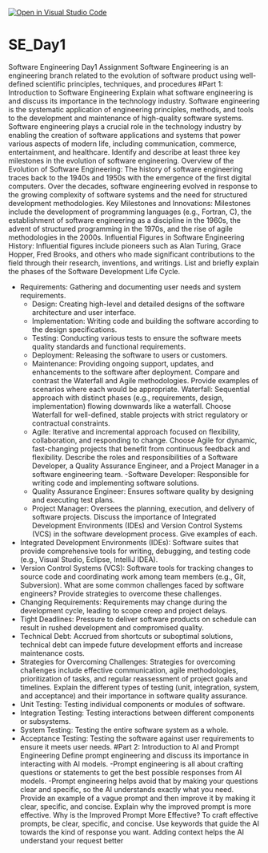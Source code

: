 [![Open in Visual Studio Code](https://classroom.github.com/assets/open-in-vscode-2e0aaae1b6195c2367325f4f02e2d04e9abb55f0b24a779b69b11b9e10269abc.svg)](https://classroom.github.com/online_ide?assignment_repo_id=18345765&assignment_repo_type=AssignmentRepo)
# SE_Day1
Software Engineering Day1 Assignment
Software Engineering is an engineering branch related to the evolution of software product using well-defined scientific principles, techniques, and procedures
#Part 1: Introduction to Software Engineering
Explain what software engineering is and discuss its importance in the technology industry.
 Software engineering is the systematic application of engineering principles, methods, and tools to the development and maintenance of high-quality software systems. 
 Software engineering plays a crucial role in the technology industry by enabling the creation of software applications and systems that power various aspects of modern life, including communication, commerce, entertainment, and healthcare.
Identify and describe at least three key milestones in the evolution of software engineering.
 Overview of the Evolution of Software Engineering: The history of software engineering traces back to the 1940s and 1950s with the emergence of the first digital computers. Over the decades, software engineering evolved in response to the growing complexity of software systems and the need for structured development methodologies.
Key Milestones and Innovations: Milestones include the development of programming languages (e.g., Fortran, C), the establishment of software engineering as a discipline in the 1960s, the advent of structured programming in the 1970s, and the rise of agile methodologies in the 2000s.
Influential Figures in Software Engineering History: Influential figures include pioneers such as Alan Turing, Grace Hopper, Fred Brooks, and others who made significant contributions to the field through their research, inventions, and writings.
List and briefly explain the phases of the Software Development Life Cycle.
- Requirements: Gathering and documenting user needs and system requirements.
  - Design: Creating high-level and detailed designs of the software architecture and user interface.
  - Implementation: Writing code and building the software according to the design specifications.
  - Testing: Conducting various tests to ensure the software meets quality standards and functional requirements.
  - Deployment: Releasing the software to users or customers.
  - Maintenance: Providing ongoing support, updates, and enhancements to the software after deployment.
Compare and contrast the Waterfall and Agile methodologies. Provide examples of scenarios where each would be appropriate.
 Waterfall: Sequential approach with distinct phases (e.g., requirements, design, implementation) flowing downwards like a waterfall.
 Choose Waterfall for well-defined, stable projects with strict regulatory or contractual constraints.
  - Agile: Iterative and incremental approach focused on flexibility, collaboration, and responding to change.
Choose Agile for dynamic, fast-changing projects that benefit from continuous feedback and flexibility.
Describe the roles and responsibilities of a Software Developer, a Quality Assurance Engineer, and a Project Manager in a software engineering team.
  -Software Developer: Responsible for writing code and implementing software solutions.
  - Quality Assurance Engineer: Ensures software quality by designing and executing test plans.
  - Project Manager: Oversees the planning, execution, and delivery of software projects.
 Discuss the importance of Integrated Development Environments (IDEs) and Version Control Systems (VCS) in the software development process. Give examples of each.
 - Integrated Development Environments (IDEs): Software suites that provide comprehensive tools for writing, debugging, and testing code (e.g., Visual Studio, Eclipse, IntelliJ IDEA).
  - Version Control Systems (VCS): Software tools for tracking changes to source code and coordinating work among team members (e.g., Git, Subversion).
What are some common challenges faced by software engineers? Provide strategies to overcome these challenges.
  - Changing Requirements: Requirements may change during the development cycle, leading to scope creep and project delays.
  - Tight Deadlines: Pressure to deliver software products on schedule can result in rushed development and compromised quality.
  - Technical Debt: Accrued from shortcuts or suboptimal solutions, technical debt can impede future development efforts and increase maintenance costs.
  - Strategies for Overcoming Challenges: Strategies for overcoming challenges include effective communication, agile methodologies, prioritization of tasks, and regular reassessment of project goals and timelines.
Explain the different types of testing (unit, integration, system, and acceptance) and their importance in software quality assurance.
  - Unit Testing: Testing individual components or modules of software.
  - Integration Testing: Testing interactions between different components or subsystems.
  - System Testing: Testing the entire software system as a whole.
  - Acceptance Testing: Testing the software against user requirements to ensure it meets user needs.
#Part 2: Introduction to AI and Prompt Engineering
Define prompt engineering and discuss its importance in interacting with AI models.
 -Prompt engineering is all about crafting questions or statements to get the best possible responses from AI models.
-Prompt engineering helps avoid that by making your questions clear and specific, so the AI understands exactly what you need.
Provide an example of a vague prompt and then improve it by making it clear, specific, and concise. Explain why the improved prompt is more effective.
Why is the Improved Prompt More Effective?
To craft effective prompts, be clear, specific, and concise. 
Use keywords that guide the AI towards the kind of response you want.
Adding context helps the AI understand your request better
